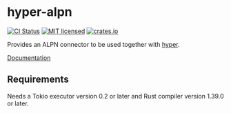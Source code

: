 # hyper-alpn

[![CI Status](https://github.com/walletconnect/hyper-alpn/actions/workflows/ci.yml/badge.svg)](https://github.com/walletconnect/hyper-alpn/actions/workflows/ci.yml)
[![MIT licensed](https://img.shields.io/badge/license-MIT-blue.svg)](./LICENSE)
[![crates.io](https://img.shields.io/crates/v/hyper-alpn)](https://crates.io/crates/hyper-alpn)

Provides an ALPN connector to be used together with
[hyper](https://github.com/hyperium/hyper).

[Documentation](https://docs.rs/hyper-alpn)

## Requirements

Needs a Tokio executor version 0.2 or later and Rust compiler version 1.39.0 or later.
